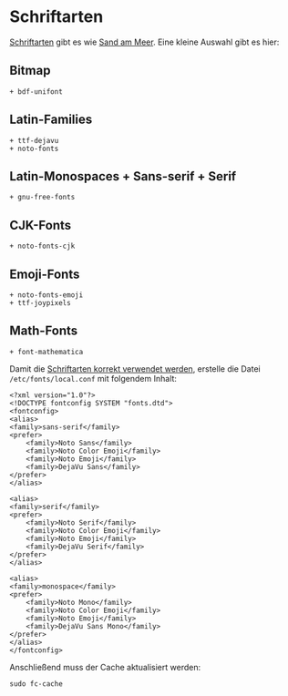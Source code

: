 # Schriftarten

[Schriftarten](https://wiki.archlinux.de/title/Schriftarten) gibt es wie [Sand am Meer](https://wiki.archlinux.org/index.php/Fonts). Eine kleine Auswahl gibt es hier:

## Bitmap

    + bdf-unifont
  
## Latin-Families

    + ttf-dejavu
    + noto-fonts
  
## Latin-Monospaces + Sans-serif + Serif

    + gnu-free-fonts
  
## CJK-Fonts

    + noto-fonts-cjk

## Emoji-Fonts

    + noto-fonts-emoji
    + ttf-joypixels

## Math-Fonts

    + font-mathematica


Damit die [Schriftarten korrekt verwendet werden](https://dev.to/darksmile92/get-emojis-working-on-arch-linux-with-noto-fonts-emoji-2a9), erstelle die Datei `/etc/fonts/local.conf` mit folgendem Inhalt:

    <?xml version="1.0"?>
    <!DOCTYPE fontconfig SYSTEM "fonts.dtd">
    <fontconfig>
    <alias>
    <family>sans-serif</family>
    <prefer>
        <family>Noto Sans</family>
        <family>Noto Color Emoji</family>
        <family>Noto Emoji</family>
        <family>DejaVu Sans</family>
    </prefer> 
    </alias>

    <alias>
    <family>serif</family>
    <prefer>
        <family>Noto Serif</family>
        <family>Noto Color Emoji</family>
        <family>Noto Emoji</family>
        <family>DejaVu Serif</family>
    </prefer>
    </alias>

    <alias>
    <family>monospace</family>
    <prefer>
        <family>Noto Mono</family>
        <family>Noto Color Emoji</family>
        <family>Noto Emoji</family>
        <family>DejaVu Sans Mono</family>
    </prefer>
    </alias>
    </fontconfig>

Anschließend muss der Cache aktualisiert werden:

    sudo fc-cache
